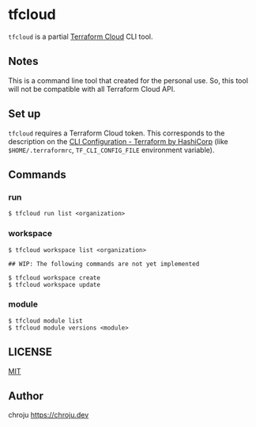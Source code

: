 tfcloud
=======

`tfcloud` is a partial [Terraform Cloud](https://www.terraform.io/docs/cloud/index.html) CLI tool.

Notes
-----

This is a command line tool that created for the personal use. So, this tool will not be compatible with all Terraform Cloud API.

Set up
------

`tfcloud` requires a Terraform Cloud token. This corresponds to the description on the [CLI Configuration - Terraform by HashiCorp](https://www.terraform.io/docs/commands/cli-config.html#credentials-1) (like `$HOME/.terraformrc`, `TF_CLI_CONFIG_FILE` environment variable).

Commands
--------

### run

```
$ tfcloud run list <organization>
```

### workspace

```
$ tfcloud workspace list <organization>

## WIP: The following commands are not yet implemented

$ tfcloud workspace create
$ tfcloud workspace update
```

### module

```
$ tfcloud module list
$ tfcloud module versions <module>
```

LICENSE
-------

[MIT](https://github.com/chroju/tfcloud/blob/main/LICENSE)

Author
------

chroju https://chroju.dev
